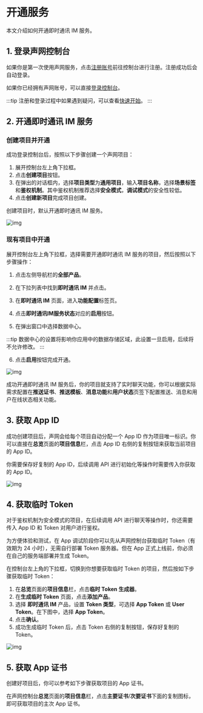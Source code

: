 # 开通服务

本文介绍如何开通即时通讯 IM 服务。

## 1. 登录声网控制台

如果你是第一次使用声网服务，点击[注册账号](https://sso.shengwang.cn/cn/v4/signup/with-sms)前往控制台进行注册。注册成功后会自动登录。

如果你已经拥有声网账号，可以直接[登录控制台](https://console.shengwang.cn/)。

:::tip
注册和登录过程中如果遇到疑问，可以查看[快速开始](https://doc.shengwang.cn/doc/console/general/quickstart)。
:::

## 2. 开通即时通讯 IM 服务

### 创建项目并开通

成功登录控制台后，按照以下步骤创建一个声网项目：

1. 展开控制台左上角下拉框。
2. 点击**创建项目**按钮。
3. 在弹出的对话框内，选择**项目类型**为**通用项目**，输入**项目名称**，选择**场景标签**和**鉴权机制**。其中鉴权机制推荐选择**安全模式**，**调试模式**的安全性较低。
4. 点击**创建新项目**完成项目创建。

创建项目时，默认开通即时通讯 IM 服务。

![img](/images/product/enable_im/console_enable_im_projectcreate.png)

### 现有项目中开通

展开控制台左上角下拉框，选择需要开通即时通讯 IM 服务的项目，然后按照以下步骤操作：

1. 点击左侧导航栏的**全部产品**。

2. 在下拉列表中找到**即时通讯 IM** 并点击。

3. 在**即时通讯 IM** 页面，进入**功能配置**标签页。

4. 点击**即时通讯IM服务状态**对应的**启用**按钮。

5. 在弹出窗口中选择数据中心。

:::tip
数据中心的设置将影响你应用中的数据存储区域，此设置一旦启用，后续将不允许修改。
:::

6. 点击**启用**按钮完成开通。

![img](/images/product/enable_im/console_enable_im.png)

成功开通即时通讯 IM 服务后，你的项目就支持了实时聊天功能，你可以根据实际需求配置在**推送证书**、**推送模板**、**消息功能**和**用户状态**页签下配置推送、消息和用户在线状态相关功能。

## 3. 获取 App ID

成功创建项目后，声网会给每个项目自动分配一个 App ID 作为项目唯一标识。你可以直接在**总览**页面的**项目信息**栏，点击 App ID 右侧的复制按钮来获取当前项目的 App ID。

你需要保存好复制的 App ID，后续调用 API 进行初始化等操作时需要传入你获取的 App ID。

![img](/images/product/enable_im/console_obtain_app_id.png)

## 4. 获取临时 Token

对于鉴权机制为安全模式的项目，在后续调用 API 进行聊天等操作时，你还需要传入 App ID 和 Token 对用户进行鉴权。

为方便体验和测试，在 App 调试阶段你可以先从声网控制台获取临时 Token（有效期为 24 小时），无需自行部署 Token 服务器。但在 App 正式上线前，你必须在自己的服务端部署并生成 Token。

在控制台左上角的下拉框，切换到你想要获取临时 Token 的项目，然后按如下步骤获取临时 Token：

1. 在**总览**页面的**项目信息**栏，点击**临时 Token 生成器**。
2. 在**生成临时 Token** 页面，点击**添加产品**。
3. 选择 **即时通讯 IM** 产品，设置 **Token 类型**，可选择 **App Token** 或 **User Token**。在下图中，选择 **App Token**。
4. 点击**确认**。
5. 成功生成临时 Token 后，点击 Token 右侧的复制按钮，保存好复制的 Token。

![img](/images/product/enable_im/console_enable_im_token_generation.png)

## 5. 获取 App 证书

创建好项目后，你可以参考如下步骤获取项目的 App 证书。

在声网控制台**总览**页面的**项目信息**栏，点击**主要证书**/**次要证书**下面的复制图标，即可获取项目的主次 App 证书。